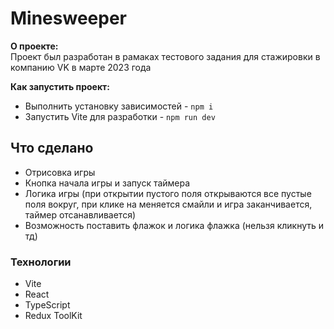 # Minesweeper

**О проекте:**  
  Проект был разработан в рамаках тестового задания для стажировки в компанию VK в марте 2023 года

**Как запустить проект:**
- Выполнить установку зависимостей - `npm i`
- Запустить Vite для разработки - `npm run dev`

## Что сделано
- Отрисовка игры
- Кнопка начала игры и запуск таймера
- Логика игры (при открытии пустого поля открываются все пустые поля вокруг, при клике на меняется смайли и игра заканчивается, таймер отсанавливается)
- Возможность поставить флажок и логика флажка (нельзя кликнуть и тд)
  
### Технологии
- Vite
- React
- TypeScript
- Redux ToolKit
